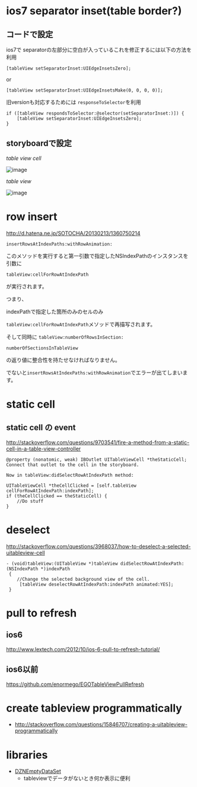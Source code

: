


# ios7 separator inset(table border?)

## コードで設定

ios7で separatorの左部分に空白が入っているこれを修正するには以下の方法を利用

`[tableView setSeparatorInset:UIEdgeInsetsZero];`

or

`[tableView setSeparatorInset:UIEdgeInsetsMake(0, 0, 0, 0)];`


旧versionも対応するためには `responseToSelector`を利用

```
if ([tableView respondsToSelector:@selector(setSeparatorInset:)]) {
    [tableView setSeparatorInset:UIEdgeInsetsZero];
}
```

## storyboardで設定
*table view cell*

![image](http://lunchmate-blog.s3.amazonaws.com/blog-image/2014-03-14/tableviewcell.gif)

*table view*

![image](http://lunchmate-blog.s3.amazonaws.com/blog-image/2014-03-14/tableview.png)


# row insert

<http://d.hatena.ne.jp/SOTOCHA/20130213/1360750214>



`insertRowsAtIndexPaths:withRowAnimation:`

このメソッドを実行すると第一引数で指定したNSIndexPathのインスタンスを引数に

`tableView:cellForRowAtIndexPath`

が実行されます。

つまり、

indexPathで指定した箇所のみのセルのみ

`tableView:cellForRowAtIndexPath`メソッドで再描写されます。

そして同時に
`tableView:numberOfRowsInSection:`

`numberOfSectionsInTableView`

の返り値に整合性を持たせなければなりません。

でないと`insertRowsAtIndexPaths:withRowAnimation`でエラーが出てしまいます。

# static cell

## static cell の event

<http://stackoverflow.com/questions/9703541/fire-a-method-from-a-static-cell-in-a-table-view-controller>


```
@property (nonatomic, weak) IBOutlet UITableViewCell *theStaticCell;
Connect that outlet to the cell in the storyboard.

Now in tableView:didSelectRowAtIndexPath method:

UITableViewCell *theCellClicked = [self.tableView cellForRowAtIndexPath:indexPath];
if (theCellClicked == theStaticCell) {
    //Do stuff
}
```

# deselect

<http://stackoverflow.com/questions/3968037/how-to-deselect-a-selected-uitableview-cell>

```
- (void)tableView:(UITableView *)tableView didSelectRowAtIndexPath:(NSIndexPath *)indexPath
 {
    //Change the selected background view of the cell.
     [tableView deselectRowAtIndexPath:indexPath animated:YES];
 }
```


# pull to refresh

## ios6

<http://www.lextech.com/2012/10/ios-6-pull-to-refresh-tutorial/>



## ios6以前

<https://github.com/enormego/EGOTableViewPullRefresh>


# create tableview programmatically

* <http://stackoverflow.com/questions/15846707/creating-a-uitableview-programmatically>

# libraries

+ [DZNEmptyDataSet](https://github.com/dzenbot/DZNEmptyDataSet)
  + tableviewでデータがないとき何か表示に便利
